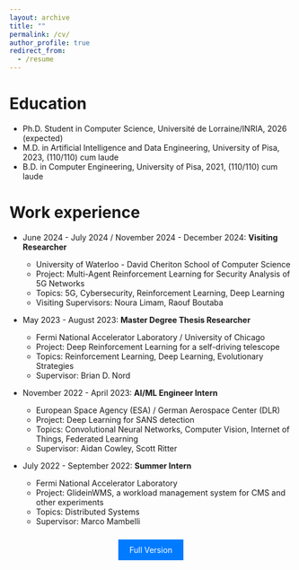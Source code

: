 ```yaml
---
layout: archive
title: ""
permalink: /cv/
author_profile: true
redirect_from:
  - /resume
---
```


Education
======
* Ph.D. Student in Computer Science, Université de Lorraine/INRIA, 2026 (expected)
* M.D. in Artificial Intelligence and Data Engineering, University of Pisa, 2023, (110/110) cum laude
* B.D. in Computer Engineering, University of Pisa, 2021, (110/110) cum laude

Work experience
======
* June 2024 - July 2024 / November 2024 - December 2024: **Visiting Researcher** 
  * University of Waterloo - David Cheriton School of Computer Science 
  * Project: Multi-Agent Reinforcement Learning for Security Analysis of 5G Networks
  * Topics: 5G, Cybersecurity, Reinforcement Learning, Deep Learning
  * Visiting Supervisors: Noura Limam, Raouf Boutaba

* May 2023 - August 2023: **Master Degree Thesis Researcher**
  * Fermi National Accelerator Laboratory / University of Chicago
  * Project: Deep Reinforcement Learning for a self-driving telescope
  * Topics: Reinforcement Learning, Deep Learning, Evolutionary Strategies
  * Supervisor: Brian D. Nord

* November 2022 - April 2023: **AI/ML Engineer Intern**
  * European Space Agency (ESA) / German Aerospace Center (DLR)
  * Project: Deep Learning for SANS detection
  * Topics: Convolutional Neural Networks, Computer Vision, Internet of Things, Federated Learning
  * Supervisor: Aidan Cowley, Scott Ritter

* July 2022 - September 2022: **Summer Intern**
  * Fermi National Accelerator Laboratory
  * Project: GlideinWMS, a workload management system for CMS and other experiments
  * Topics: Distributed Systems
  * Supervisor: Marco Mambelli

<p align="center">
<a href="../files/CV.pdf" style="background-color: #007BFF; color: white; padding: 10px 20px; text-align: center; text-decoration: none; display: inline-block; margin: 10px 5px; cursor: pointer;">Full Version</a>
</p>